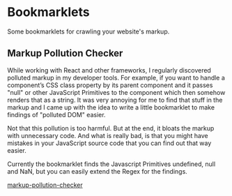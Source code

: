 # Bookmarklets
Some bookmarklets for crawling your website's markup.

## Markup Pollution Checker

While working with React and other frameworks, I regularly discovered polluted markup in my developer tools. For example, if you want to handle a component’s CSS class property by its parent component and it passes "null" or other JavaScript Primitives to the component which then somehow renders that as a string. It was very annoying for me to find that stuff in the markup and I came up with the idea to write a little bookmarklet to make findings of "polluted DOM" easier. 

Not that this pollution is too harmful. But at the end, it bloats the markup with unnecessary code. And what is really bad, is that you might have mistakes in your JavaScript source code that you can find out that way easier.

Currently the bookmarklet finds the Javascript Primitives undefined, null and NaN, but you can easily extend the Regex for the findings.

<a href="javascript:(function(){document.body.appendChild(document.createElement('script')).src='https://rawgit.com/accessabilly/bookmarklets/master/markup-pollution-checker.js?v='+(Math.random()*1000);var iframes=document.getElementsByTagName('iframe');for(i=0;i<iframes.length;i++) {iframes[i].contentDocument.body.appendChild(document.createElement('script')).src='https://rawgit.com/accessabilly/bookmarklets/master/markup-pollution-checker.js?v='+(Math.random()*1000);}})();">markup-pollution-checker</a>
